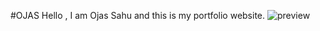 #OJAS
Hello , I am Ojas Sahu and this is my portfolio website.
![preview](https://github.com/theojassahu/PORTFOLIO/assets/129749782/0297ec75-efb8-4864-a5bc-825aa6a39562)
